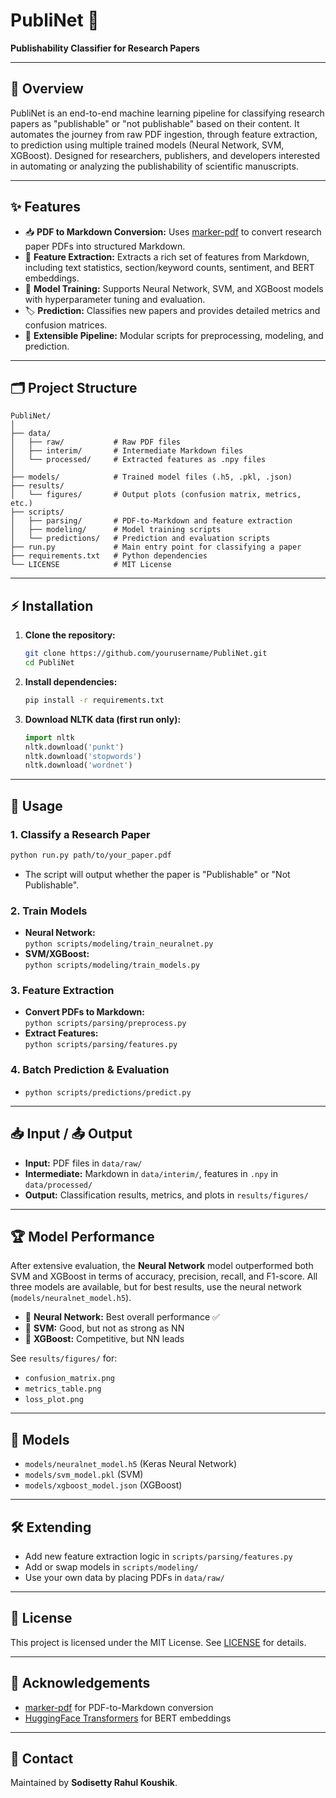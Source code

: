 # PubliNet 📄

**Publishability Classifier for Research Papers**

---

## 🧐 Overview

PubliNet is an end-to-end machine learning pipeline for classifying research papers as "publishable" or "not publishable" based on their content. It automates the journey from raw PDF ingestion, through feature extraction, to prediction using multiple trained models (Neural Network, SVM, XGBoost). Designed for researchers, publishers, and developers interested in automating or analyzing the publishability of scientific manuscripts.

---

## ✨ Features

- 📥 **PDF to Markdown Conversion:** Uses [marker-pdf](https://github.com/allenai/marker) to convert research paper PDFs into structured Markdown.
- 🧬 **Feature Extraction:** Extracts a rich set of features from Markdown, including text statistics, section/keyword counts, sentiment, and BERT embeddings.
- 🤖 **Model Training:** Supports Neural Network, SVM, and XGBoost models with hyperparameter tuning and evaluation.
- 🏷️ **Prediction:** Classifies new papers and provides detailed metrics and confusion matrices.
- 🧩 **Extensible Pipeline:** Modular scripts for preprocessing, modeling, and prediction.

---

## 🗂️ Project Structure

```
PubliNet/
│
├── data/
│   ├── raw/           # Raw PDF files
│   ├── interim/       # Intermediate Markdown files
│   └── processed/     # Extracted features as .npy files
│
├── models/            # Trained model files (.h5, .pkl, .json)
├── results/
│   └── figures/       # Output plots (confusion matrix, metrics, etc.)
├── scripts/
│   ├── parsing/       # PDF-to-Markdown and feature extraction
│   ├── modeling/      # Model training scripts
│   └── predictions/   # Prediction and evaluation scripts
├── run.py             # Main entry point for classifying a paper
├── requirements.txt   # Python dependencies
└── LICENSE            # MIT License
```

---

## ⚡ Installation

1. **Clone the repository:**
   ```bash
   git clone https://github.com/yourusername/PubliNet.git
   cd PubliNet
   ```

2. **Install dependencies:**
   ```bash
   pip install -r requirements.txt
   ```

3. **Download NLTK data (first run only):**
   ```python
   import nltk
   nltk.download('punkt')
   nltk.download('stopwords')
   nltk.download('wordnet')
   ```

---

## 🚦 Usage

### 1. Classify a Research Paper

```bash
python run.py path/to/your_paper.pdf
```

- The script will output whether the paper is "Publishable" or "Not Publishable".

### 2. Train Models

- **Neural Network:**  
  `python scripts/modeling/train_neuralnet.py`
- **SVM/XGBoost:**  
  `python scripts/modeling/train_models.py`

### 3. Feature Extraction

- **Convert PDFs to Markdown:**  
  `python scripts/parsing/preprocess.py`
- **Extract Features:**  
  `python scripts/parsing/features.py`

### 4. Batch Prediction & Evaluation

- `python scripts/predictions/predict.py`

---

## 📥 Input / 📤 Output

- **Input:** PDF files in `data/raw/`
- **Intermediate:** Markdown in `data/interim/`, features in `.npy` in `data/processed/`
- **Output:** Classification results, metrics, and plots in `results/figures/`

---

## 🏆 Model Performance

After extensive evaluation, the **Neural Network** model outperformed both SVM and XGBoost in terms of accuracy, precision, recall, and F1-score. All three models are available, but for best results, use the neural network (`models/neuralnet_model.h5`).

- 🤖 **Neural Network:** Best overall performance ✅
- 🦾 **SVM:** Good, but not as strong as NN
- 🌲 **XGBoost:** Competitive, but NN leads

See `results/figures/` for:
- `confusion_matrix.png`
- `metrics_table.png`
- `loss_plot.png`

---

## 🧠 Models

- `models/neuralnet_model.h5` (Keras Neural Network)
- `models/svm_model.pkl` (SVM)
- `models/xgboost_model.json` (XGBoost)

---

## 🛠️ Extending

- Add new feature extraction logic in `scripts/parsing/features.py`
- Add or swap models in `scripts/modeling/`
- Use your own data by placing PDFs in `data/raw/`

---

## 📄 License

This project is licensed under the MIT License. See [LICENSE](LICENSE) for details.

---

## 🙏 Acknowledgements

- [marker-pdf](https://github.com/allenai/marker) for PDF-to-Markdown conversion
- [HuggingFace Transformers](https://huggingface.co/transformers/) for BERT embeddings

---

## 👤 Contact

Maintained by **Sodisetty Rahul Koushik**.
